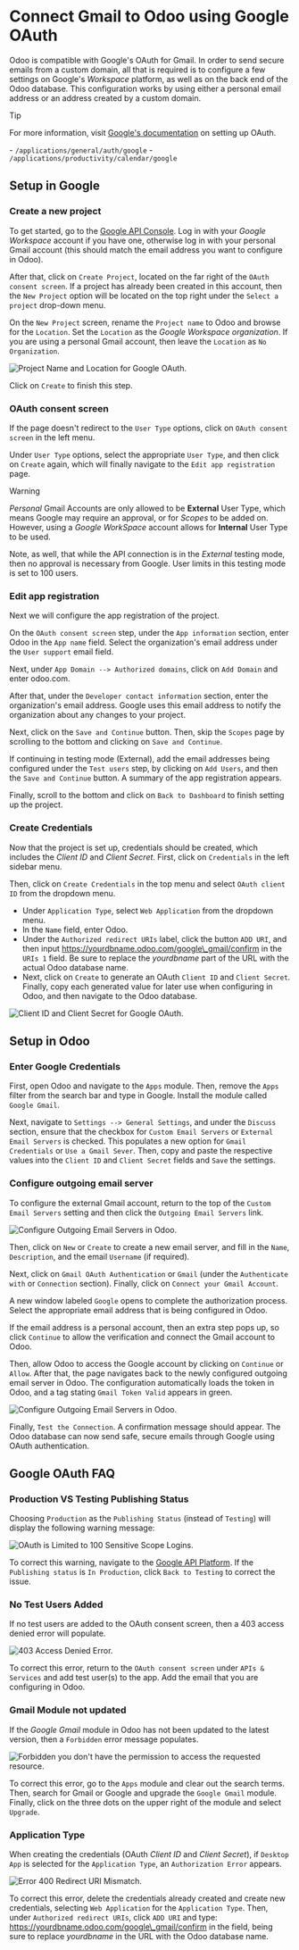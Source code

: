 # Connect Gmail to Odoo using Google OAuth

Odoo is compatible with Google's OAuth for Gmail. In order to send
secure emails from a custom domain, all that is required is to configure
a few settings on Google's *Workspace* platform, as well as on the back
end of the Odoo database. This configuration works by using either a
personal email address or an address created by a custom domain.

<div class="tip">

<div class="title">

Tip

</div>

For more information, visit [Google's
documentation](https://support.google.com/cloud/answer/6158849) on
setting up OAuth.

</div>

<div class="seealso">

\- `/applications/general/auth/google` -
`/applications/productivity/calendar/google`

</div>

## Setup in Google

### Create a new project

To get started, go to the [Google API
Console](https://console.developers.google.com). Log in with your
*Google Workspace* account if you have one, otherwise log in with your
personal Gmail account (this should match the email address you want to
configure in Odoo).

After that, click on `Create Project`, located on the far right of the
`OAuth
consent screen`. If a project has already been created in this account,
then the `New
Project` option will be located on the top right under the `Select a
project` drop-down menu.

On the `New Project` screen, rename the `Project name` to
<span class="title-ref">Odoo</span> and browse for the `Location`. Set
the `Location` as the *Google Workspace organization*. If you are using
a personal Gmail account, then leave the `Location` as `No
Organization`.

![Project Name and Location for Google
OAuth.](google_oauth/new-project.png)

Click on `Create` to finish this step.

### OAuth consent screen

If the page doesn't redirect to the `User Type` options, click on `OAuth
consent screen` in the left menu.

Under `User Type` options, select the appropriate `User Type`, and then
click on `Create` again, which will finally navigate to the `Edit app
registration` page.

<div class="warning">

<div class="title">

Warning

</div>

*Personal* Gmail Accounts are only allowed to be **External** User Type,
which means Google may require an approval, or for *Scopes* to be added
on. However, using a *Google WorkSpace* account allows for **Internal**
User Type to be used.

Note, as well, that while the API connection is in the *External*
testing mode, then no approval is necessary from Google. User limits in
this testing mode is set to 100 users.

</div>

### Edit app registration

Next we will configure the app registration of the project.

On the `OAuth consent screen` step, under the `App information` section,
enter <span class="title-ref">Odoo</span> in the `App name` field.
Select the organization's email address under the `User support` email
field.

Next, under `App Domain --> Authorized domains`, click on `Add Domain`
and enter <span class="title-ref">odoo.com</span>.

After that, under the `Developer contact information` section, enter the
organization's email address. Google uses this email address to notify
the organization about any changes to your project.

Next, click on the `Save and Continue` button. Then, skip the `Scopes`
page by scrolling to the bottom and clicking on `Save and Continue`.

If continuing in testing mode (External), add the email addresses being
configured under the `Test users` step, by clicking on `Add Users`, and
then the `Save and
Continue` button. A summary of the app registration appears.

Finally, scroll to the bottom and click on `Back to Dashboard` to finish
setting up the project.

### Create Credentials

Now that the project is set up, credentials should be created, which
includes the *Client ID* and *Client Secret*. First, click on
`Credentials` in the left sidebar menu.

Then, click on `Create Credentials` in the top menu and select `OAuth
client ID` from the dropdown menu.

  - Under `Application Type`, select `Web Application` from the dropdown
    menu.
  - In the `Name` field, enter <span class="title-ref">Odoo</span>.
  - Under the `Authorized redirect URIs` label, click the button `ADD
    URI`, and then input
    <span class="title-ref">https://yourdbname.odoo.com/google\_gmail/confirm</span>
    in the `URIs 1` field. Be sure to replace the *yourdbname* part of
    the URL with the actual Odoo database name.
  - Next, click on `Create` to generate an OAuth `Client ID` and `Client
    Secret`. Finally, copy each generated value for later use when
    configuring in Odoo, and then navigate to the Odoo database.

![Client ID and Client Secret for Google
OAuth.](google_oauth/client-credentials.png)

## Setup in Odoo

### Enter Google Credentials

First, open Odoo and navigate to the `Apps` module. Then, remove the
`Apps` filter from the search bar and type in
<span class="title-ref">Google</span>. Install the module called `Google
Gmail`.

Next, navigate to `Settings --> General Settings`, and under the
`Discuss` section, ensure that the checkbox for `Custom Email Servers`
or `External Email
Servers` is checked. This populates a new option for `Gmail Credentials`
or `Use
a Gmail Sever`. Then, copy and paste the respective values into the
`Client ID` and `Client Secret` fields and `Save` the settings.

### Configure outgoing email server

To configure the external Gmail account, return to the top of the
`Custom Email Servers` setting and then click the `Outgoing Email
Servers` link.

![Configure Outgoing Email Servers in
Odoo.](google_oauth/outgoing-servers.png)

Then, click on `New` or `Create` to create a new email server, and fill
in the `Name`, `Description`, and the email `Username` (if required).

Next, click on `Gmail OAuth Authentication` or `Gmail` (under the
`Authenticate with` or `Connection` section). Finally, click on `Connect
your Gmail Account`.

A new window labeled `Google` opens to complete the authorization
process. Select the appropriate email address that is being configured
in Odoo.

If the email address is a personal account, then an extra step pops up,
so click `Continue` to allow the verification and connect the Gmail
account to Odoo.

Then, allow Odoo to access the Google account by clicking on `Continue`
or `Allow`. After that, the page navigates back to the newly configured
outgoing email server in Odoo. The configuration automatically loads the
token in Odoo, and a tag stating `Gmail Token Valid` appears in green.

![Configure Outgoing Email Servers in
Odoo.](google_oauth/green-token.png)

Finally, `Test the Connection`. A confirmation message should appear.
The Odoo database can now send safe, secure emails through Google using
OAuth authentication.

## Google OAuth FAQ

### Production VS Testing Publishing Status

Choosing `Production` as the `Publishing Status` (instead of `Testing`)
will display the following warning message:

![OAuth is Limited to 100 Sensitive Scope
Logins.](google_oauth/published-status.png)

To correct this warning, navigate to the [Google API
Platform](https://console.cloud.google.com/apis/credentials/consent). If
the `Publishing status` is `In Production`, click `Back to Testing` to
correct the issue.

### No Test Users Added

If no test users are added to the OAuth consent screen, then a 403
access denied error will populate.

![403 Access Denied Error.](google_oauth/403-error.png)

To correct this error, return to the `OAuth consent screen` under `APIs
&
Services` and add test user(s) to the app. Add the email that you are
configuring in Odoo.

### Gmail Module not updated

If the *Google Gmail* module in Odoo has not been updated to the latest
version, then a `Forbidden` error message populates.

![Forbidden you don't have the permission to access the requested
resource.](google_oauth/forbidden-error.png)

To correct this error, go to the `Apps` module and clear out the search
terms. Then, search for <span class="title-ref">Gmail</span> or
<span class="title-ref">Google</span> and upgrade the `Google Gmail`
module. Finally, click on the three dots on the upper right of the
module and select `Upgrade`.

### Application Type

When creating the credentials (OAuth *Client ID* and *Client Secret*),
if `Desktop App` is selected for the `Application Type`, an
`Authorization Error` appears.

![Error 400 Redirect URI Mismatch.](google_oauth/error-400.png)

To correct this error, delete the credentials already created and create
new credentials, selecting `Web Application` for the `Application Type`.
Then, under `Authorized
redirect URIs`, click `ADD URI` and type:
<span class="title-ref">https://yourdbname.odoo.com/google\_gmail/confirm</span>
in the field, being sure to replace *yourdbname* in the URL with the
Odoo database name.

